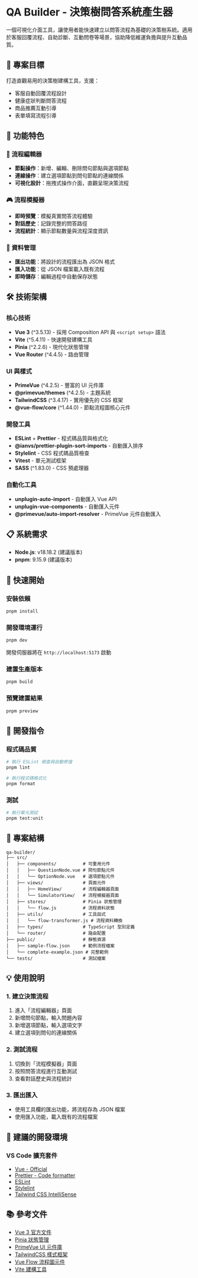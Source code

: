 # QA Builder - 決策樹問答系統產生器

一個可視化介面工具，讓使用者能快速建立以問答流程為基礎的決策樹系統。適用於客服回覆流程、自助診斷、互動問卷等場景，協助降低維運負擔與提升互動品質。

## 🎯 專案目標

打造直觀易用的決策樹建構工具，支援：
- 客服自動回覆流程設計
- 健康症狀判斷問答流程
- 商品推薦互動引導
- 表單填寫流程引導

## 🚀 功能特色

### 📝 流程編輯器
- **節點操作**：新增、編輯、刪除問句節點與選項節點
- **連線操作**：建立選項節點到問句節點的連線關係
- **可視化設計**：拖拽式操作介面，直觀呈現決策流程

### 🎮 流程模擬器
- **即時預覽**：模擬真實問答流程體驗
- **對話歷史**：記錄完整的問答路徑
- **流程統計**：顯示節點數量與流程深度資訊

### 💾 資料管理
- **匯出功能**：將設計的流程匯出為 JSON 格式
- **匯入功能**：從 JSON 檔案載入既有流程
- **即時儲存**：編輯過程中自動保存狀態

## 🛠 技術架構

### 核心技術
- **Vue 3** (^3.5.13) - 採用 Composition API 與 `<script setup>` 語法
- **Vite** (^5.4.11) - 快速開發建構工具
- **Pinia** (^2.2.6) - 現代化狀態管理
- **Vue Router** (^4.4.5) - 路由管理

### UI 與樣式
- **PrimeVue** (^4.2.5) - 豐富的 UI 元件庫
- **@primevue/themes** (^4.2.5) - 主題系統
- **TailwindCSS** (^3.4.17) - 實用優先的 CSS 框架
- **@vue-flow/core** (^1.44.0) - 節點流程圖核心元件

### 開發工具
- **ESLint** + **Prettier** - 程式碼品質與格式化
- **@ianvs/prettier-plugin-sort-imports** - 自動匯入排序
- **Stylelint** - CSS 程式碼品質檢查
- **Vitest** - 單元測試框架
- **SASS** (^1.83.0) - CSS 預處理器

### 自動化工具
- **unplugin-auto-import** - 自動匯入 Vue API
- **unplugin-vue-components** - 自動匯入元件
- **@primevue/auto-import-resolver** - PrimeVue 元件自動匯入

## 📋 系統需求

- **Node.js**: v18.18.2 (建議版本)
- **pnpm**: 9.15.9 (建議版本)

## 🚀 快速開始

### 安裝依賴
```bash
pnpm install
```

### 開發環境運行
```bash
pnpm dev
```
開發伺服器將在 `http://localhost:5173` 啟動

### 建置生產版本
```bash
pnpm build
```

### 預覽建置結果
```bash
pnpm preview
```

## 🧪 開發指令

### 程式碼品質
```bash
# 執行 ESLint 檢查與自動修復
pnpm lint

# 執行程式碼格式化
pnpm format
```

### 測試
```bash
# 執行單元測試
pnpm test:unit
```

## 📁 專案結構

```
qa-builder/
├── src/
│   ├── components/          # 可重用元件
│   │   ├── QuestionNode.vue # 問句節點元件
│   │   └── OptionNode.vue   # 選項節點元件
│   ├── views/               # 頁面元件
│   │   ├── HomeView/        # 流程編輯器頁面
│   │   └── SimulatorView/   # 流程模擬器頁面
│   ├── stores/              # Pinia 狀態管理
│   │   └── flow.js          # 流程資料狀態
│   ├── utils/               # 工具函式
│   │   └── flow-transformer.js # 流程資料轉換
│   ├── types/               # TypeScript 型別定義
│   └── router/              # 路由配置
├── public/                  # 靜態資源
│   ├── sample-flow.json     # 範例流程檔案
│   └── complete-example.json # 完整範例
└── tests/                   # 測試檔案
```

## 💡 使用說明

### 1. 建立決策流程
1. 進入「流程編輯器」頁面
2. 新增問句節點，輸入問題內容
3. 新增選項節點，輸入選項文字
4. 建立選項到問句的連線關係

### 2. 測試流程
1. 切換到「流程模擬器」頁面
2. 按照問答流程進行互動測試
3. 查看對話歷史與流程統計

### 3. 匯出匯入
- 使用工具欄的匯出功能，將流程存為 JSON 檔案
- 使用匯入功能，載入既有的流程檔案

## 🎨 建議的開發環境

### VS Code 擴充套件
- [Vue - Official](https://marketplace.visualstudio.com/items?itemName=Vue.volar)
- [Prettier - Code formatter](https://marketplace.visualstudio.com/items?itemName=esbenp.prettier-vscode)
- [ESLint](https://marketplace.visualstudio.com/items?itemName=dbaeumer.vscode-eslint)
- [Stylelint](https://marketplace.visualstudio.com/items?itemName=stylelint.vscode-stylelint)
- [Tailwind CSS IntelliSense](https://marketplace.visualstudio.com/items?itemName=bradlc.vscode-tailwindcss)

## 📚 參考文件

- [Vue 3 官方文件](https://vuejs.org/)
- [Pinia 狀態管理](https://pinia.vuejs.org/)
- [PrimeVue UI 元件庫](https://primevue.org/)
- [TailwindCSS 樣式框架](https://tailwindcss.com/)
- [Vue Flow 流程圖元件](https://vueflow.dev/)
- [Vite 建構工具](https://vitejs.dev/)

